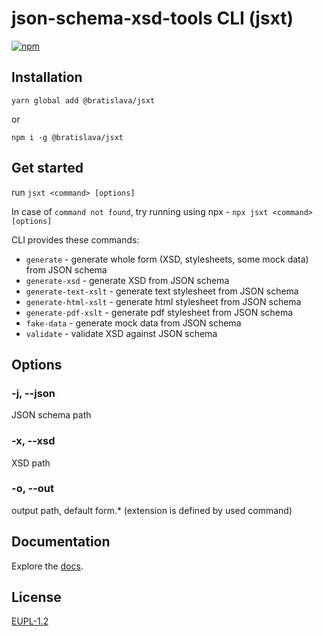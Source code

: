 # json-schema-xsd-tools CLI (jsxt)

[![npm](https://img.shields.io/npm/v/@bratislava/jsxt)](https://www.npmjs.com/package/@bratislava/jsxt)

## Installation

`yarn global add @bratislava/jsxt`

or

`npm i -g @bratislava/jsxt`

## Get started

run `jsxt <command> [options]`

In case of `command not found`, try running using npx - `npx jsxt <command> [options]`

CLI provides these commands:

- `generate` - generate whole form (XSD, stylesheets, some mock data) from JSON schema
- `generate-xsd` - generate XSD from JSON schema
- `generate-text-xslt` - generate text stylesheet from JSON schema
- `generate-html-xslt` - generate html stylesheet from JSON schema
- `generate-pdf-xslt` - generate pdf stylesheet from JSON schema
- `fake-data` - generate mock data from JSON schema
- `validate` - validate XSD against JSON schema

## Options

### -j, --json

JSON schema path

### -x, --xsd

XSD path

### -o, --out

output path, default form.\* (extension is defined by used command)

## Documentation

Explore the [docs](https://bratislava.github.io/json-schema-xsd-tools/).

## License

[EUPL-1.2](https://github.com/bratislava/json-schema-xsd-tools/blob/master/LICENSE.md)

